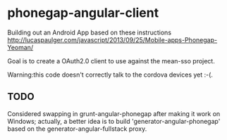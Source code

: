 # phonegap-angular-client

Building out an Android App based on these instructions http://lucaspaulger.com/javascript/2013/09/25/Mobile-apps-Phonegap-Yeoman/

Goal is to create a OAuth2.0 client to use against the mean-sso project.

Warning:this code doesn't correctly talk to the cordova devices yet :-(.

## TODO

Considered swapping in grunt-angular-phonegap after making it work on Windows; actually, a better idea is to build 'generator-angular-phonegap' based on the generator-angular-fullstack proxy.
